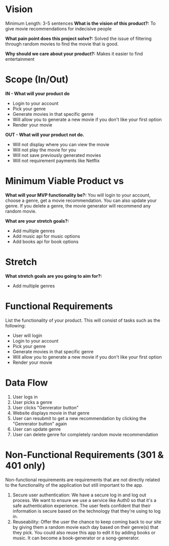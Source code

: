 # Vision
Minimum Length: 3-5 sentences
**What is the vision of this product?:** To give movie recommendations for indecisive people

**What pain point does this project solve?:** Solved the issue of filtering through random movies to find the movie that is good.

**Why should we care about your product?:** Makes it easier to find entertainment

# Scope (In/Out)
**IN - What will your product do**
- Login to your account
- Pick your genre
- Generate movies in that specific genre
- Will allow you to generate a new movie if you don't like your first option
- Render your movie

**OUT - What will your product not do.**
- Will not display where you can view the movie
- Will not play the movie for you
- Will not save previously generated movies
- Will not requirement payments like Netflix

# Minimum Viable Product vs
**What will your MVP functionality be?:** You will login to your account, choose a genre, get a movie recommendation. You can also update your genre. If you delete a genre, the movie generator will recommend any random movie.

**What are your stretch goals?:**
- Add multiple genres
- Add music api for music options
- Add books api for book options

# Stretch
**What stretch goals are you going to aim for?:**
- Add multiple genres

# Functional Requirements
List the functionality of your product. This will consist of tasks such as the following:

- User will login
- Login to your account
- Pick your genre
- Generate movies in that specific genre
- Will allow you to generate a new movie if you don't like your first option
- Render your movie

# Data Flow
1. User logs in
1. User picks a genre
1. User clicks "Genrerator button"
1. Website displays movie in that genre
1. User can resubmit to get a new recommendation by clicking the "Genrerator button" again
1. User can update genre
1. User can delete genre for completely random movie recommendation

# Non-Functional Requirements (301 & 401 only)
Non-functional requirements are requirements that are not directly related to the functionality of the application but still important to the app.

1. Secure user authentication: We have a secure log in and log out process. We want to ensure we use a service like Auth0 so that it's a safe authentication experience. The user feels confident that their information is secure based on the technology that they're using to log in.
1. Reuseability: Offer the user the chance to keep coming back to our site by giving them a random movie each day based on their genre(s) that they pick. You could also reuse this app to edit it by adding books or music. It can become a book-generator or a song-generator.
